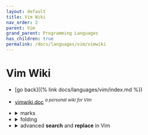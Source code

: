 ```yaml
---
layout: default
title: Vim Wiki
nav_order: 2
parent: Vim
grand_parent: Programming Languages
has_children: true
permalink: /docs/languages/vim/vimwiki
---
```


# Vim Wiki

- [go back]({% link docs/languages/vim/index.md %})


- [vimwiki doc](https://raw.githubusercontent.com/vimwiki/vimwiki/master/doc/vimwiki.txt) _<sup>a personal wiki for Vim</sup>_

- <details markdown="block"><summary>marks</summary>
  
  - <details markdown="block"><summary><strong>special marks</strong></summary>
    
    Vim has some special marks which it sets automatically. Here are some of the most useful:
  
    | Mark       | Description                                                   |
    | ---------- | ------------------------------------------------------------- |
    | `` `. ``   | jump to position where last change occurred in current buffer |
    | `` `" ``   | jump to position where last exited current buffer             |
    | `` `0 ``   | jump to position in last file edited (when exited Vim)        |
    | `` `1 ``   | like `` `0 `` but the previous file (also  `` `2 `` etc)      |
    | `` '' ``   | jump back (to line in current buffer where jumped from)       |
    | `` ` ` ``  | jump back (to position in current buffer where jumped from)   |
    | `` `[ ``   | jump to beginning of previously changed or yanked text        |
    | `` `] ``   | jump to end of previously changed or yanked text              |
    | `` `< ``   | jump to beginning of last visual selection                    |
    | `` `> ``   | jump to end of last visual selection                          |
  
    <!-- special marks -->
    ---------
    </details>
    
  - <details markdown="block"><summary><strong>save</strong> and <strong>store</strong> mark position</summary>
    
    You can **save and restore** the position of a mark in Vim with the following snippet:
    <a id="how-to-save-restore-vim-mark-position"></a>
  
    ```vimrc
    let save_a_mark = getpos("'a")
    call setpos("'a", save_a_mark)
    :help '<
    ```
  
    Just a heads-up: for Visual mode, the behavior of `'<` and `'>` changes depending on the mode. In visual line mode (V), the column of `'<` is zero, and the column of `'>` is a large number equal to `v:maxcol`.
  
    Here's a quick rundown of the marks <sup>[+](https://vimhelp.org/builtin.txt.html)</sup>:
    - `'<`: Points to the first line or character of the last selected Visual area in the current buffer. In block mode, it may also be the last character in the first line to define the block.
    - `'>`: Points to the last line or character of the last selected Visual area in the current buffer. In block mode, it may also be the first character of the last line to define the block. Note that 'selection' applies, so the position may be just after the Visual area.
  
    <!-- save and store mark position -->
    ---------
    </details>
    
  - <details markdown="block"><summary><strong>helpful resources</strong></summary>
    
    for more in-depth information, check out:
    - internal resources:
      - [how to set marker via _vimscript_]({% link docs/languages/vim/debugging-script.md %}#playground-setting-marker)
      - [how to get the current visual selection under cursor via _vimscript_]({% link docs/languages/vim/debugging-script.md %}#playground-getting-the-current-visual-selection-under-cursor)
    
    <!-- helpful resources -->
    ---------
    </details>
  
  <!-- Vim Marks -->
  ---------
  </details>

- <details markdown="block"><summary>folding</summary>
  
  <a id="vim-folding"></a>
  - <details markdown="block"><summary><strong>helpful resources</strong></summary>
    
    for more in-depth information, check out:
    - internal resources:
      - [setting fold method via _vimscript_]({% link docs/languages/vim/debugging-script.md %}#toggle-between-two-folding-methods)
    
    <!-- helpful resources -->
    ---------
    </details>
  <!-- folding -->
  ---------
  </details>

- <details markdown="block"><summary>advanced <strong>search</strong> and <strong>replace</strong> in Vim</summary>

  - <details markdown="block"><summary>replacing in multiple files</summary>
  
    **Example Workflow:**
  
    Here's a concise example of the entire process:
  
    ```vim
    :grep foo **/*.js      " Search for 'foo' in JavaScript files
    :cdo s/foo/bar/gc      " Replace 'foo' with 'bar' (with confirmation)
    :cfdo up               " Save changes
    ```
  
    This guide provides a friendly walkthrough for performing powerful search and replace operations across multiple files in Vim.  We'll break down the process into smaller, manageable steps.
  
    1. <details markdown="block"><summary>populating the Quickfix list:</summary>
  
       The first step is to identify all occurrences of your search pattern.  Several commands can achieve this by populating Vim's "quickfix list." Here are a few options:
  
       * **`:grep`:**  A built-in command for searching.  For example, to search for "foo" in all JavaScript files within the current directory and its subdirectories, use:
  
          ```vim
          :grep foo **/*.js
          ```
  
       * **`:vimgrep`:** Similar to `:grep`, but offers more advanced pattern matching capabilities.
  
       You can view the quickfix list with `:cwindow`.
       </details>
  
    2. <details markdown="block"><summary>performing the replacement:</summary>
  
       Once the quickfix list is populated, you can perform the replacement using either `:cdo` (operate on each line in the quickfix list) or `:cfdo` (operate on each file containing matches).
  
       * **`:cdo` (Line-wise Replacement):**
  
          ```vim
          :cdo s/foo/bar/gc
          ```
          This replaces "foo" with "bar" on each line listed in the quickfix list, prompting for confirmation (`c`) before each substitution.
  
       * **`:cfdo` (File-wise Replacement):**
  
          ```vim
          :cfdo %s/foo/bar/gc
          ```
          This replaces all instances of "foo" with "bar" within each *file* listed in the quickfix list, also prompting for confirmation (`c`) before each substitution.  The `%` ensures the substitution applies to the entire file.
  
       * **Skipping Confirmation:**  If you're confident in your replacement, you can omit the `c` flag for automatic substitution. See `:help :s_flags` for more details on substitution flags.
       </details>
  
    3. <details markdown="block"><summary>saving changes:</summary>
  
       After performing the replacements, save the changes to disk using `:cfdo update` (or its abbreviated form, `:cfdo up`):
  
       ```vim
       :cfdo update
       ```
       This command writes only the modified files to disk.
  
       </details>
  
    - <details markdown="block"><summary>deleting lines with <code>:global</code>:</summary>
  
      You can also use the quickfix list to delete lines matching a pattern.  For example, to delete all lines containing "my-grep-pattern" within the files in the quickfix list:
  
      ```vim
      :cfdo %g/my-grep-pattern/d
      ```
      </details>
  
    <details markdown="block"><summary><strong>Helpful Resources</strong></summary>
  
    For more in-depth information, check out:
    - Vim's built-in help:
      - `:help :cfdo`
      - `:help :cdo`
    - online resources:
      - [StackOverflow - Find and replace all instances of specific string in multiple files in vim](https://stackoverflow.com/questions/70003193/find-and-replace-all-instances-of-specific-string-in-multiple-files-in-vim)
      - [beezwax - Advanced Search and Replace with Vim](https://blog.beezwax.net/advanced-search-and-replace-with-vim/)
    </details>
  
    <!-- Replacing in Multiple Files -->
    ---------
    </details>
  
  <!--
    advanced search and replace in vim
  -->
  ---------
  </details>
